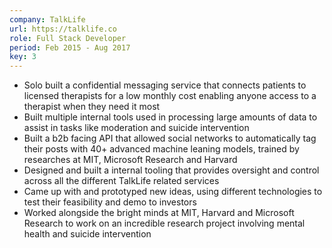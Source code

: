 ```yaml
---
company: TalkLife
url: https://talklife.co
role: Full Stack Developer
period: Feb 2015 - Aug 2017
key: 3
---
```

- Solo built a confidential messaging service that connects patients to licensed therapists for a low monthly cost enabling anyone access to a therapist when they need it most
- Built multiple internal tools used in processing large amounts of data to assist in tasks like moderation and suicide intervention
- Built a b2b facing API that allowed social networks to automatically tag their posts with 40+ advanced machine leaning models, trained by researches at MIT, Microsoft Research and Harvard
- Designed and built a internal tooling that provides oversight and control across all the different TalkLife related services
- Came up with and prototyped new ideas, using different technologies to test their feasibility and demo to investors
- Worked alongside the bright minds at MIT, Harvard and Microsoft Research to work on an incredible research project involving mental health and suicide intervention
